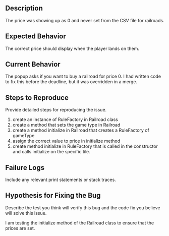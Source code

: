 ## Description

The price was showing up as 0 and never set from the CSV file for railroads. 

## Expected Behavior

The correct price should display when the player lands on them.

## Current Behavior

The popup asks if you want to buy a railroad for price 0. I had written code to fix this before the deadline, but it was overridden in a merge.

## Steps to Reproduce

Provide detailed steps for reproducing the issue.

 1. create an instance of RuleFactory in Railroad class 
 2. create a method that sets the game type in Railroad
 3. create a method initialize in Railroad that creates a RuleFactory of gameType 
 4. assign the correct value to price in initialize method 
 5. create method initialize in RuleFactory that is called in the constructor and calls initialize on the specific tile. 

## Failure Logs

Include any relevant print statements or stack traces.

## Hypothesis for Fixing the Bug

Describe the test you think will verify this bug and the code fix you believe will solve this issue.

I am testing the initialize method of the Railroad class to ensure that the prices are set.